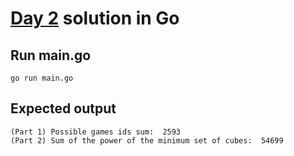 # [Day 2](https://adventofcode.com/2023/day/2) solution in Go

## Run main.go
```console
go run main.go
```
## Expected output
```console
(Part 1) Possible games ids sum:  2593
(Part 2) Sum of the power of the minimum set of cubes:  54699
```
